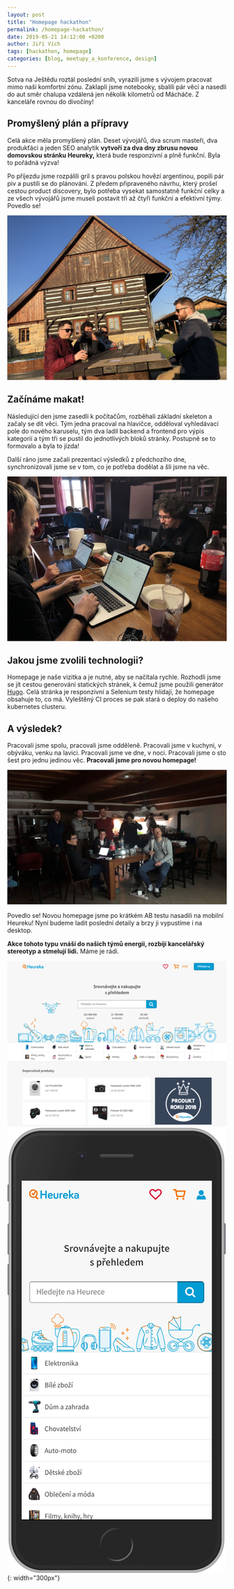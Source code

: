 ```yaml
---
layout: post
title: "Homepage hackathon"
permalink: /homepage-hackathon/
date: 2019-05-21 14:12:00 +0200
author: Jiří Vích
tags: [hackathon, homepage]
categories: [blog, meetupy_a_konference, design]
---
```


Sotva na Ještědu roztál poslední sníh, vyrazili jsme s vývojem pracovat mimo naši komfortní zónu. Zaklapli jsme notebooky, sbalili pár věcí a nasedli do aut směr chalupa vzdálená jen několik kilometrů od Mácháče. Z kanceláře rovnou do divočiny!

## Promyšlený plán a přípravy

Celá akce měla promyšlený plán. Deset vývojářů, dva scrum masteři, dva produkťáci a jeden SEO analytik **vytvoří za dva dny zbrusu novou domovskou stránku Heureky,** která bude responzivní a plně funkční. Byla to pořádná výzva!

Po příjezdu jsme rozpálili gril s pravou polskou hovězí argentinou, popili pár piv a pustili se do plánování. Z předem připraveného návrhu, který prošel cestou product discovery, bylo potřeba vysekat samostatně funkční celky a ze všech vývojářů jsme museli postavit tři až čtyři funkční a efektivní týmy. Povedlo se!

![relax před chalupou](/assets/homepage-hackathon/hackathon-1.JPG)

## Začínáme makat!

Následující den jsme zasedli k počítačům, rozběhali základní skeleton a začaly se dít věci. Tým jedna pracoval na hlavičce, odděloval vyhledávací pole do nového karuselu, tým dva ladil backend a frontend pro výpis kategorií a tým tři se pustil do jednotlivých bloků stránky. Postupně se to formovalo a byla to jízda!

Další ráno jsme začali prezentací výsledků z předchozího dne, synchronizovali jsme se v tom, co je potřeba dodělat a šli jsme na věc.

![makáme o sto šest](/assets/homepage-hackathon/hackathon-3.JPG)

## Jakou jsme zvolili technologii?

Homepage je naše vizitka a je nutné, aby se načítala rychle. Rozhodli jsme se jít cestou generování statických stránek, k čemuž jsme použili generátor [Hugo](https://gohugo.io/). Celá stránka je responzivní a Selenium testy hlídají, že homepage obsahuje to, co má. Vyleštěný CI proces se pak stará o deploy do našeho kubernetes clusteru.

## A výsledek?

Pracovali jsme spolu, pracovali jsme odděleně. Pracovali jsme v kuchyni, v obýváku, venku na lavici. Pracovali jsme ve dne, v noci. Pracovali jsme o sto šest pro jednu jedinou věc. **Pracovali jsme pro novou homepage!**

![prezentujeme výsledky](/assets/homepage-hackathon/hackathon-2.JPG)

Povedlo se! Novou homepage jsme po krátkém AB testu nasadili na mobilní Heureku! Nyní budeme ladit poslední detaily a brzy ji vypustíme i na desktop.

**Akce tohoto typu vnáší do našich týmů energii, rozbíjí kancelářský stereotyp a stmelují lidi.** Máme je rádi.

![nová homepage](/assets/homepage-hackathon/heureka-1.png)
![nová mobilní homepage](/assets/homepage-hackathon/heureka-2.png){: width="300px"}

